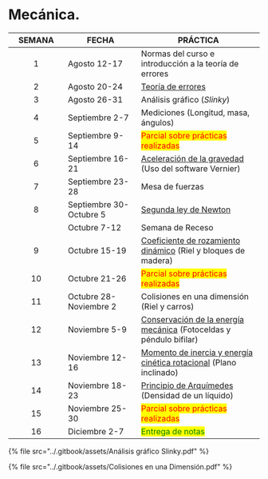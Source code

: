 # Mecánica.



<table><thead><tr><th width="122.11200000000001" align="center">SEMANA</th><th width="179">FECHA</th><th width="366">PRÁCTICA</th></tr></thead><tbody><tr><td align="center">1</td><td>Agosto 12-17</td><td>Normas del curso e introducción a la teoría de errores</td></tr><tr><td align="center">2</td><td>Agosto 20-24</td><td><a href="https://lalgfisica.readthedocs.io/es/latest/Mechanics/005_Errors.html">Teoría de errores</a> </td></tr><tr><td align="center">3</td><td>Agosto 26-31</td><td>Análisis gráfico (<em>Slinky</em>)</td></tr><tr><td align="center">4</td><td>Septiembre 2-7</td><td>Mediciones (Longitud, masa, ángulos)</td></tr><tr><td align="center">5</td><td>Septiembre 9-14</td><td><mark style="color:red;">Parcial sobre prácticas realizadas</mark></td></tr><tr><td align="center">6</td><td>Septiembre 16-21</td><td><a href="https://lalgfisica.readthedocs.io/es/latest/Mechanics/010_Gravity.html">Aceleración de la gravedad</a> (Uso del software Vernier)</td></tr><tr><td align="center">7</td><td>Septiembre 23-28</td><td>Mesa de fuerzas</td></tr><tr><td align="center">8</td><td>Septiembre 30-Octubre 5</td><td><a href="https://lalgfisica.readthedocs.io/es/latest/Mechanics/075_NewtonC.html">Segunda ley de Newton</a></td></tr><tr><td align="center"></td><td>Octubre 7-12</td><td>Semana de Receso</td></tr><tr><td align="center"> 9</td><td>Octubre 15-19</td><td><a href="https://lalgfisica.readthedocs.io/es/latest/Mechanics/090_Coeficiente_Rozamiento_Cinematico.html">Coeficiente de rozamiento dinámico</a> (Riel y bloques de madera)</td></tr><tr><td align="center">10</td><td> Octubre 21-26</td><td><mark style="color:red;">Parcial sobre prácticas realizadas</mark></td></tr><tr><td align="center">11</td><td>Octubre 28-Noviembre 2</td><td>Colisiones en una dimensión (Riel y carros)</td></tr><tr><td align="center">12</td><td>Noviembre 5-9</td><td><a href="https://lalgfisica.readthedocs.io/es/latest/Mechanics/115_Energy_Conservation.html">Conservación de la energía mecánica</a> (Fotoceldas y péndulo bifilar)</td></tr><tr><td align="center">13</td><td>Noviembre 12-16</td><td><a href="https://lalgfisica.readthedocs.io/es/latest/Mechanics/140_Rotational_Energy.html">Momento de inercia y energía cinética rotacional</a> (Plano inclinado)</td></tr><tr><td align="center">14</td><td>Noviembre 18-23</td><td><a href="https://lalgfisica.readthedocs.io/es/latest/Mechanics/150_Arquimedes.html">Principio de Arquímedes</a> (Densidad de un líquido)</td></tr><tr><td align="center">15</td><td>Noviembre 25-30</td><td><mark style="color:red;">Parcial sobre prácticas realizadas</mark></td></tr><tr><td align="center">16</td><td>Diciembre 2-7</td><td><mark style="color:green;">Entrega de notas</mark></td></tr></tbody></table>

{% file src="../.gitbook/assets/Análisis gráfico Slinky.pdf" %}

{% file src="../.gitbook/assets/Colisiones en una Dimensión.pdf" %}
